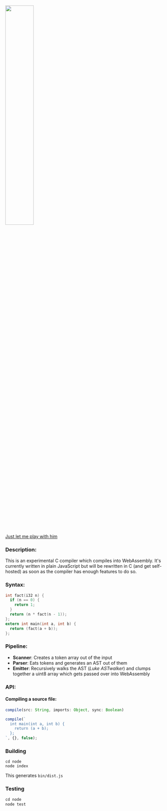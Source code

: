 # <img width="42%" src="http://i.imgur.com/lJGRXvt.png" />
[Just let me play with him](http://maierfelix.github.io/momo/)

### Description:
This is an experimental C compiler which compiles into WebAssembly. It's currently written in plain JavaScript but will be rewritten in C (and get self-hosted) as soon as the compiler has enough features to do so.

### Syntax:

````c
int fact(i32 n) {
  if (n == 0) {
    return 1;
  }
  return (n * fact(n - 1));
};
extern int main(int a, int b) {
  return (fact(a + b));
};
````

### Pipeline:
 - **Scanner**: Creates a token array out of the input
 - **Parser**: Eats tokens and generates an AST out of them
 - **Emitter**: Recursively walks the AST (*Luke ASTwalker*) and clumps together a uint8 array which gets passed over into WebAssembly

### API:

#### Compiling a source file:
````js
compile(src: String, imports: Object, sync: Boolean)
````
````js
compile(`
  int main(int a, int b) {
    return (a + b);
  };
`, {}, false);
````

### Building
````
cd node
node index
````
This generates ``bin/dist.js``

### Testing
````js
cd node
node test

